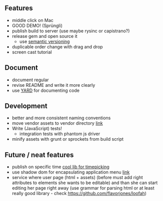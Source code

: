 ## Features
- middle click on Mac
- GOOD DEMO! (Sprüngli)
- publish build to server (use maybe rysinc or capistrano?)
- release gem and open source it
	- use [semantic versioning](http://semver.org/)
- duplicable order change with drag and drop
- screen cast tutorial

## Document
- document regular
- revise README and write it more clearly
- use [YARD](http://yardoc.org/) for documenting code

## Development
- better and more consistent naming conventions
- move vendor assets to vendor directory [link](http://prioritized.net/blog/gemify-assets-for-rails/)
- Write (JavaScript) tests!
	- integration tests with phantom js driver
- minify assets with grunt or sprockets from build script

## Future / neat features
- publish on specific time [cool lib for timepicking](http://amsul.ca/pickadate.js)
- use shadow dom for encapsulating application menu [link](http://www.html5rocks.com/en/tutorials/webcomponents/shadowdom/)
- service where user page (html + assets) (before must add right attributes to elements she wants to be editable) and than she can start editing her page right away (use grammar for parsing html or at least really good library - check https://github.com/flavorjones/loofah)
